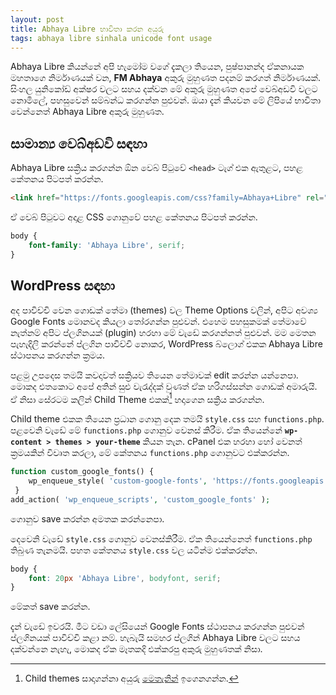 ```yaml
---
layout: post
title: Abhaya Libre භාවිතා කරන අයුරු
tags: abhaya libre sinhala unicode font usage
---
```


Abhaya Libre කියන්නේ අපි හැමෝම වගේ දැකලා තියෙන, පුෂ්පානන්ද ඒකනායක මහතාගෙ නිර්මාණයක් වන, **FM Abhaya** අකුරු මුහුණත පදනම් කරගත් නිර්මාණයක්. සිංහල යුනිකෝඩ් අක්ෂර වලට සහය දක්වන මේ අකුරු මුහුණත අපේ වෙබ්අඩවි වලට නොමිලේ, පහසුවෙන් සම්බන්ධ කරගන්න පුළුවන්. ඔයා දැන් කියවන මේ ලිපියේ භාවිතා වෙන්නෙත් Abhaya Libre අකුරු මුහුණත.

සාමාන්‍ය වෙබ්අඩවි සඳහා
---

Abhaya Libre සක්‍රිය කරගන්න ඕන වෙබ් පිටුවේ `<head>` ටැග් එක ඇතුළට, පහළ කේතනය පිටපත් කරන්න.

```html
<link href="https://fonts.googleapis.com/css?family=Abhaya+Libre" rel="stylesheet">
```
ඒ වෙබ් පිටුවට අදාළ CSS ගොනුවේ පහළ කේතනය පිටපත් කරන්න.

```css
body {
	font-family: 'Abhaya Libre', serif;
}
```

WordPress සඳහා
---

අද පාවිච්චි වෙන ගොඩක් තේමා (themes) වල Theme Options වලින්, අපිට අව‍ශ්‍ය Google Fonts මොනවද කියලා තෝරගන්න පුළුවන්. එහෙම පහසුකමක් තේමාවේ නැත්නම් අපිට ප්ලගිනයක් (plugin) හරහා මේ වැඩේ කරගන්නත් පුළුවන්. මම මෙතන පැහැදිලි කරන්නේ ප්ලගින පාවිච්චි නොකර, WordPress බ්ලොග් එකක Abhaya Libre ස්ථාපනය කරගන්න ක්‍රමය.

පළමු උපදෙස තමයි කවදාවත් සක්‍රියව තියෙන තේමාවක් edit කරන්න යන්නෙපා. මොකද එතකොට අපේ අතින් සුළු වැරැද්දක් වුණත් ඒක හරිගස්සන්න ගොඩක් අමාරුයි. ඒ නිසා සේරටම කලින් Child Theme එකක්[^first] හදාගෙන සක්‍රිය කරගන්න. 

Child theme එකක තියෙන ප්‍රධාන ගොනු දෙක තමයි `style.css` සහ `functions.php`. පළවෙනි වැඩේ මේ `functions.php` ගොනුව වෙනස් කිරීම. ඒක තියෙන්නේ **`wp-content > themes > your-theme`** කියන තැන. cPanel එක හරහා හෝ වෙනත් ක්‍රමයකින් විවෘත කරලා, මේ කේතනය `functions.php` ගොනුවට එක්කරන්න.

```php
function custom_google_fonts() {
	wp_enqueue_style( 'custom-google-fonts', 'https://fonts.googleapis.com/css?family=Abhaya+Libre:300,700', false );
 }
add_action( 'wp_enqueue_scripts', 'custom_google_fonts' );
``` 
ගොනුව save කරන්න අමතක කරන්නෙපා. 

දෙවෙනි වැඩේ `style.css` ගොනුව වෙනස්කිරීම. ඒක තියෙන්නෙත් `functions.php` තිබුණ තැනමයි. පහත කේතනය `style.css` වල යටින්ම එක්කරන්න.

```css
body {
	font: 20px 'Abhaya Libre', bodyfont, serif;
}
```
මේකත් save කරන්න.

දැන් වැඩේ ඉවරයි. මීට වඩා ලේසියෙන් Google Fonts ස්ථාපනය කරගන්න පුළුවන් ප්ලගිනයක් පාවිච්චි කළා නම්. හැබැයි සමහර ප්ලගින් Abhaya Libre වලට සහය දක්වන්නෙ නැහැ, මොකද ඒක මෑතකදි එක්කරපු අකුරු මුහුණතක් නිසා.




[^first]: Child themes සාදාගන්නා අයුරු [මෙතැනින්](https://premium.wpmudev.org/blog/how-to-create-wordpress-child-theme/) ඉගෙනගන්න.